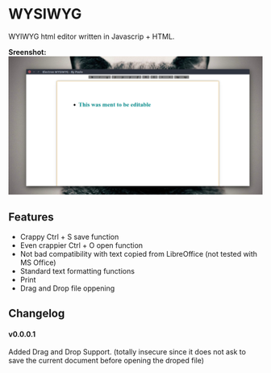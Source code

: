 # WYSIWYG

WYIWYG html editor written in Javascrip + HTML.
 

**Sreenshot:** ![Alt Text](screenshots/preview.png)

## Features

* Crappy Ctrl + S save function
* Even crappier Ctrl + O open function
* Not bad compatibility with text copied from LibreOffice (not tested with MS Office)
* Standard text formatting functions
* Print
* Drag and Drop file oppening

## Changelog

#### v0.0.0.1

Added Drag and Drop Support. (totally insecure since it does not ask to save the current document before opening the droped file)
